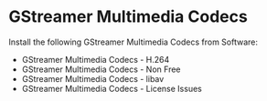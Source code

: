 # GStreamer Multimedia Codecs

Install the following GStreamer Multimedia Codecs from Software:

- GStreamer Multimedia Codecs - H.264
- GStreamer Multimedia Codecs - Non Free
- GStreamer Multimedia Codecs - libav
- GStreamer Multimedia Codecs - License Issues
